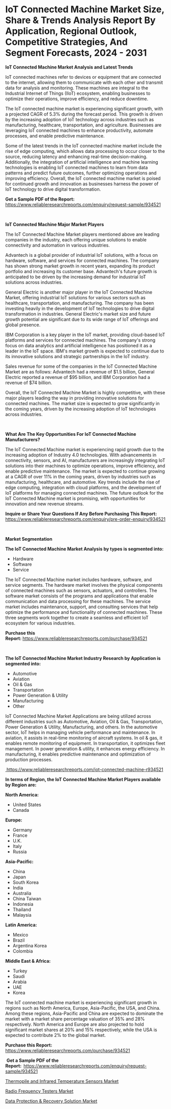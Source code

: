 <p><h1>IoT Connected Machine Market Size, Share & Trends Analysis Report By Application, Regional Outlook, Competitive Strategies, And Segment Forecasts, 2024 - 2031</h1></p><p><strong>IoT Connected Machine Market Analysis and Latest Trends</strong></p>
<p><p>IoT connected machines refer to devices or equipment that are connected to the internet, allowing them to communicate with each other and transmit data for analysis and monitoring. These machines are integral to the Industrial Internet of Things (IIoT) ecosystem, enabling businesses to optimize their operations, improve efficiency, and reduce downtime.</p><p>The IoT connected machine market is experiencing significant growth, with a projected CAGR of 5.3% during the forecast period. This growth is driven by the increasing adoption of IoT technology across industries such as manufacturing, healthcare, transportation, and agriculture. Businesses are leveraging IoT connected machines to enhance productivity, automate processes, and enable predictive maintenance.</p><p>Some of the latest trends in the IoT connected machine market include the rise of edge computing, which allows data processing to occur closer to the source, reducing latency and enhancing real-time decision-making. Additionally, the integration of artificial intelligence and machine learning technologies is enabling IoT connected machines to learn from data patterns and predict future outcomes, further optimizing operations and improving efficiency. Overall, the IoT connected machine market is poised for continued growth and innovation as businesses harness the power of IoT technology to drive digital transformation.</p></p>
<p><strong>Get a Sample PDF of the Report:&nbsp;</strong> <a href="https://www.reliableresearchreports.com/enquiry/request-sample/934521">https://www.reliableresearchreports.com/enquiry/request-sample/934521</a></p>
<p>&nbsp;</p>
<p><strong>IoT Connected Machine Major Market Players</strong></p>
<p><p>The IoT Connected Machine Market players mentioned above are leading companies in the industry, each offering unique solutions to enable connectivity and automation in various industries. </p><p>Advantech is a global provider of industrial IoT solutions, with a focus on hardware, software, and services for connected machines. The company has shown strong market growth in recent years, expanding its product portfolio and increasing its customer base. Advantech's future growth is anticipated to be driven by the increasing demand for industrial IoT solutions across industries.</p><p>General Electric is another major player in the IoT Connected Machine Market, offering industrial IoT solutions for various sectors such as healthcare, transportation, and manufacturing. The company has been investing heavily in the development of IoT technologies to drive digital transformation in industries. General Electric's market size and future growth potential are significant due to its wide range of IoT offerings and global presence.</p><p>IBM Corporation is a key player in the IoT market, providing cloud-based IoT platforms and services for connected machines. The company's strong focus on data analytics and artificial intelligence has positioned it as a leader in the IoT space. IBM's market growth is expected to continue due to its innovative solutions and strategic partnerships in the IoT industry.</p><p>Sales revenue for some of the companies in the IoT Connected Machine Market are as follows: Advantech had a revenue of $1.5 billion, General Electric reported a revenue of $95 billion, and IBM Corporation had a revenue of $74 billion.</p><p>Overall, the IoT Connected Machine Market is highly competitive, with these major players leading the way in providing innovative solutions for connected machines. The market size is expected to grow significantly in the coming years, driven by the increasing adoption of IoT technologies across industries.</p></p>
<p>&nbsp;</p>
<p><strong>What Are The Key Opportunities For IoT Connected Machine Manufacturers?</strong></p>
<p><p>The IoT Connected Machine market is experiencing rapid growth due to the increasing adoption of Industry 4.0 technologies. With advancements in connectivity, sensors, and AI, manufacturers are increasingly integrating IoT solutions into their machines to optimize operations, improve efficiency, and enable predictive maintenance. The market is expected to continue growing at a CAGR of over 11% in the coming years, driven by industries such as manufacturing, healthcare, and automotive. Key trends include the rise of edge computing, integration with cloud platforms, and the development of IoT platforms for managing connected machines. The future outlook for the IoT Connected Machine market is promising, with opportunities for innovation and new revenue streams.</p></p>
<p><strong>Inquire or Share Your Questions If Any Before Purchasing This Report:</strong> <a href="https://www.reliableresearchreports.com/enquiry/pre-order-enquiry/934521">https://www.reliableresearchreports.com/enquiry/pre-order-enquiry/934521</a></p>
<p>&nbsp;</p>
<p><strong>Market Segmentation</strong></p>
<p><strong>The IoT Connected Machine Market Analysis by types is segmented into:</strong></p>
<p><ul><li>Hardware</li><li>Software</li><li>Service</li></ul></p>
<p><p>The IoT Connected Machine market includes hardware, software, and service segments. The hardware market involves the physical components of connected machines such as sensors, actuators, and controllers. The software market consists of the programs and applications that enable communication and data processing for these machines. The service market includes maintenance, support, and consulting services that help optimize the performance and functionality of connected machines. These three segments work together to create a seamless and efficient IoT ecosystem for various industries.</p></p>
<p><strong>Purchase this Report:&nbsp;</strong><a href="https://www.reliableresearchreports.com/purchase/934521">https://www.reliableresearchreports.com/purchase/934521</a></p>
<p>&nbsp;</p>
<p><strong>The IoT Connected Machine Market Industry Research by Application is segmented into:</strong></p>
<p><ul><li>Automotive</li><li>Aviation</li><li>Oil & Gas</li><li>Transportation</li><li>Power Generation & Utility</li><li>Manufacturing</li><li>Other</li></ul></p>
<p><p>IoT Connected Machine Market Applications are being utilized across different industries such as Automotive, Aviation, Oil & Gas, Transportation, Power Generation & Utility, Manufacturing, and others. In the automotive sector, IoT helps in managing vehicle performance and maintenance. In aviation, it assists in real-time monitoring of aircraft systems. In oil & gas, it enables remote monitoring of equipment. In transportation, it optimizes fleet management. In power generation & utility, it enhances energy efficiency. In manufacturing, it enables predictive maintenance and optimization of production processes.</p></p>
<p><a href="https://www.reliableresearchreports.com/iot-connected-machine-r934521">&nbsp;https://www.reliableresearchreports.com/iot-connected-machine-r934521</a></p>
<p><strong>In terms of Region, the IoT Connected Machine Market Players available by Region are:</strong></p>
<p>
    <p> <strong> North America: </strong>
        <ul>
            <li>United States</li>
            <li>Canada</li>
        </ul>
        </p> 
    <p> <strong> Europe: </strong>
        <ul>
            <li>Germany</li>
            <li>France</li>
            <li>U.K.</li>
            <li>Italy</li>
            <li>Russia</li>
        </ul>
        </p> 
    <p> <strong> Asia-Pacific: </strong>
        <ul>
            <li>China</li>
            <li>Japan</li>
            <li>South Korea</li>
            <li>India</li>
            <li>Australia</li>
            <li>China Taiwan</li>
            <li>Indonesia</li>
            <li>Thailand</li>
            <li>Malaysia</li>
        </ul>
        </p> 
    <p> <strong> Latin America: </strong>
        <ul>
            <li>Mexico</li>
            <li>Brazil</li>
            <li>Argentina Korea</li>
            <li>Colombia</li>
        </ul>
        </p> 
    <p> <strong> Middle East & Africa: </strong>
        <ul>
            <li>Turkey</li>
            <li>Saudi</li>
            <li>Arabia</li>
            <li>UAE</li>
            <li>Korea</li>
        </ul>
    </p>
    </p>
<p><p>The IoT connected machine market is experiencing significant growth in regions such as North America, Europe, Asia-Pacific, the USA, and China. Among these regions, Asia-Pacific and China are expected to dominate the market with a market share percentage valuation of 35% and 28% respectively. North America and Europe are also projected to hold significant market shares at 20% and 15% respectively, while the USA is expected to contribute 2% to the global market.</p></p>
<p><strong>Purchase this Report: </strong><a href="https://www.reliableresearchreports.com/purchase/934521">https://www.reliableresearchreports.com/purchase/934521</a></p>
<p>&nbsp;<strong>Get a Sample PDF of the Report:&nbsp;&nbsp;</strong><a href="https://www.reliableresearchreports.com/enquiry/request-sample/934521">https://www.reliableresearchreports.com/enquiry/request-sample/934521</a></p>
<p><strong></strong></p>
<p><p><a href="https://www.linkedin.com/pulse/thermopile-infrared-temperature-sensors-market-key-successful-iiwxf">Thermopile and Infrared Temperature Sensors Market</a></p><p><a href="https://www.linkedin.com/pulse/radio-frequency-testers-market-analysis-its-cagr-segmentation-syp0f">Radio Frequency Testers Market</a></p><p><a href="https://github.com/RichRobinson5/Market-Research-Report-List-5/blob/main/data-protection-recovery-solution-market.md">Data Protection & Recovery Solution Market</a></p></p>